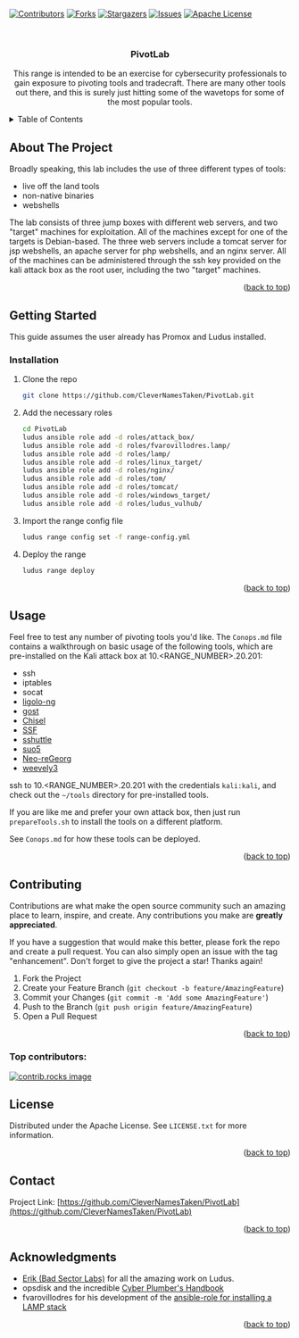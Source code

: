 <a id="readme-top"></a>

[![Contributors][contributors-shield]][contributors-url]
[![Forks][forks-shield]][forks-url]
[![Stargazers][stars-shield]][stars-url]
[![Issues][issues-shield]][issues-url]
[![Apache License][license-shield]][license-url]



<br />

<h3 align="center">PivotLab</h3>

  <p align="center">
This range is intended to be an exercise for cybersecurity professionals to gain exposure to pivoting tools and tradecraft.  There are many other tools out there, and this is surely just hitting some of the wavetops for some of the most popular tools.
</p>

</div>



<!-- TABLE OF CONTENTS -->
<details>
  <summary>Table of Contents</summary>
  <ol>
    <li>
      <a href="#about-the-project">About The Project</a>
    </li>
    <li>
      <a href="#getting-started">Getting Started</a>
      <ul>
        <li><a href="#prerequisites">Prerequisites</a></li>
        <li><a href="#installation">Installation</a></li>
      </ul>
    </li>
    <li><a href="#usage">Usage</a></li>
    <li><a href="#contributing">Contributing</a></li>
    <li><a href="#license">License</a></li>
    <li><a href="#contact">Contact</a></li>
    <li><a href="#acknowledgments">Acknowledgments</a></li>
  </ol>
</details>



<!-- ABOUT THE PROJECT -->
## About The Project

Broadly speaking, this lab includes the use of three different types of tools:

- live off the land tools
- non-native binaries
- webshells

The lab consists of three jump boxes with different web servers, and two "target" machines for exploitation.  All of the machines except for one of the targets is Debian-based.  The three web servers include a tomcat server for jsp webshells, an apache server for php webshells, and an nginx server.  All of the machines can be administered through the ssh key provided on the kali attack box as the root user, including the two "target" machines.



<p align="right">(<a href="#readme-top">back to top</a>)</p>


## Getting Started

This guide assumes the user already has Promox and Ludus installed.

### Installation


1. Clone the repo
   ```sh
   git clone https://github.com/CleverNamesTaken/PivotLab.git
   ```
2. Add the necessary roles
   ```sh
   cd PivotLab
   ludus ansible role add -d roles/attack_box/
   ludus ansible role add -d roles/fvarovillodres.lamp/
   ludus ansible role add -d roles/lamp/
   ludus ansible role add -d roles/linux_target/
   ludus ansible role add -d roles/nginx/
   ludus ansible role add -d roles/tom/
   ludus ansible role add -d roles/tomcat/
   ludus ansible role add -d roles/windows_target/
   ludus ansible role add -d roles/ludus_vulhub/
   ```

3. Import the range config file
   ```sh
   ludus range config set -f range-config.yml
   ```
4. Deploy the range
   ```sh
   ludus range deploy
   ```

<p align="right">(<a href="#readme-top">back to top</a>)</p>

## Usage

Feel free to test any number of pivoting tools you'd like.  The `Conops.md` file contains a walkthrough on basic usage of the following tools, which are pre-installed on the Kali attack box at 10.<RANGE_NUMBER>.20.201:

- ssh
- iptables
- socat
- [ligolo-ng](https://github.com/nicocha30/ligolo-ng)
- [gost](https://github.com/ginuerzh/gost)
- [Chisel](https://github.com/jpillora/chisel)
- [SSF](https://securesocketfunneling.github.io/ssf/#home)
- [sshuttle](https://github.com/sshuttle/sshuttle)
- [suo5](https://github.com/zema1/suo5)
- [Neo-reGeorg](https://github.com/L-codes/Neo-reGeorg)
- [weevely3](https://github.com/epinna/weevely3.git)

ssh to 10.<RANGE_NUMBER>.20.201 with the credentials `kali:kali`, and check out the `~/tools` directory for pre-installed tools.

If you are like me and prefer your own attack box, then just run `prepareTools.sh` to install the tools on a different platform.

See `Conops.md` for how these tools can be deployed.

<p align="right">(<a href="#readme-top">back to top</a>)</p>



<!-- CONTRIBUTING -->
## Contributing

Contributions are what make the open source community such an amazing place to learn, inspire, and create. Any contributions you make are **greatly appreciated**.

If you have a suggestion that would make this better, please fork the repo and create a pull request. You can also simply open an issue with the tag "enhancement".
Don't forget to give the project a star! Thanks again!

1. Fork the Project
2. Create your Feature Branch (`git checkout -b feature/AmazingFeature`)
3. Commit your Changes (`git commit -m 'Add some AmazingFeature'`)
4. Push to the Branch (`git push origin feature/AmazingFeature`)
5. Open a Pull Request

<p align="right">(<a href="#readme-top">back to top</a>)</p>

### Top contributors:

<a href="https://github.com/CleverNamesTaken/PivotLab/graphs/contributors">
  <img src="https://contrib.rocks/image?repo=CleverNamesTaken/PivotLab" alt="contrib.rocks image" />
</a>



<!-- LICENSE -->
## License

Distributed under the Apache License. See `LICENSE.txt` for more information.

<p align="right">(<a href="#readme-top">back to top</a>)</p>



<!-- CONTACT -->
## Contact

Project Link: [https://github.com/CleverNamesTaken/PivotLab](https://github.com/CleverNamesTaken/PivotLab)

<p align="right">(<a href="#readme-top">back to top</a>)</p>



<!-- ACKNOWLEDGMENTS -->
## Acknowledgments

* [Erik (Bad Sector Labs)](https://gitlab.com/badsectorlabs) for all the amazing work on Ludus.
* opsdisk and the incredible [Cyber Plumber's Handbook](https://github.com/opsdisk/the_cyber_plumbers_handbook)
* fvarovillodres for his development of the [ansible-role for installing a LAMP stack](https://github.com/fvarovillodres/ansible-role-lamp)


<p align="right">(<a href="#readme-top">back to top</a>)</p>


[contributors-shield]: https://img.shields.io/github/contributors/CleverNamesTaken/PivotLab.svg?style=for-the-badge
[contributors-url]: https://github.com/CleverNamesTaken/PivotLab/graphs/contributors
[forks-shield]: https://img.shields.io/github/forks/CleverNamesTaken/PivotLab.svg?style=for-the-badge
[forks-url]: https://github.com/CleverNamesTaken/PivotLab/network/members
[stars-shield]: https://img.shields.io/github/stars/CleverNamesTaken/PivotLab.svg?style=for-the-badge
[stars-url]: https://github.com/CleverNamesTaken/PivotLab/stargazers
[issues-shield]: https://img.shields.io/github/issues/CleverNamesTaken/PivotLab.svg?style=for-the-badge
[issues-url]: https://github.com/CleverNamesTaken/PivotLab/issues
[license-shield]: https://img.shields.io/github/license/CleverNamesTaken/PivotLab.svg?style=for-the-badge
[license-url]: https://github.com/CleverNamesTaken/PivotLab/blob/master/LICENSE.txt
